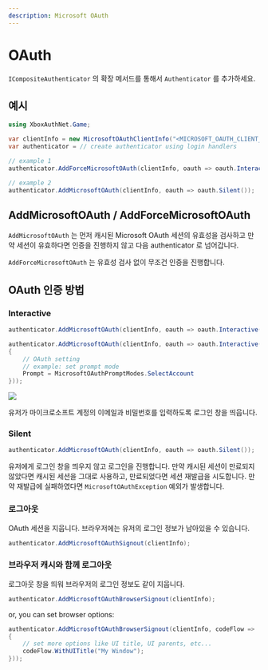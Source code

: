 ```yaml
---
description: Microsoft OAuth
---
```


# OAuth

`ICompositeAuthenticator` 의 확장 메서드를 통해서 `Authenticator` 를 추가하세요.

## 예시

```csharp
using XboxAuthNet.Game;

var clientInfo = new MicrosoftOAuthClientInfo("<MICROSOFT_OAUTH_CLIENT_ID>", "<MICROSOFT_OAUTH_SCOPES>");
var authenticator = // create authenticator using login handlers

// example 1
authenticator.AddForceMicrosoftOAuth(clientInfo, oauth => oauth.Interactive());

// example 2
authenticator.AddMicrosoftOAuth(clientInfo, oauth => oauth.Silent());
```

## AddMicrosoftOAuth / AddForceMicrosoftOAuth

`AddMicrosoftOAuth` 는 먼저 캐시된 Microsoft OAuth 세션의 유효성을 검사하고 만약 세션이 유효하다면 인증을 진행하지 않고 다음 authenticator 로 넘어갑니다.

`AddForceMicrosoftOAuth` 는 유효성 검사 없이 무조건 인증을 진행합니다.

## OAuth 인증 방법

### Interactive

```csharp
authenticator.AddMicrosoftOAuth(clientInfo, oauth => oauth.Interactive());
```

```csharp
authenticator.AddMicrosoftOAuth(clientInfo, oauth => oauth.Interactive(new MicrosoftOAuthParameters
{
    // OAuth setting
    // example: set prompt mode
    Prompt = MicrosoftOAuthPromptModes.SelectAccount
}));
```

![](https://user-images.githubusercontent.com/17783561/154854388-38c473f1-7860-4a47-bdbe-622de37eef8b.png)

유저가 마이크로소프트 계정의 이메일과 비밀번호를 입력하도록 로그인 창을 띄웁니다.

### Silent

```csharp
authenticator.AddMicrosoftOAuth(clientInfo, oauth => oauth.Silent());
```

유저에게 로그인 창을 띄우지 않고 로그인을 진행합니다. 만약 캐시된 세션이 만료되지 않았다면 캐시된 세션을 그대로 사용하고, 만료되었다면 세션 재발급을 시도합니다. 만약 재발급에 실패하였다면 `MicrosoftOAuthException` 예외가 발생합니다.

### 로그아웃

OAuth 세션을 지웁니다. 브라우저에는 유저의 로그인 정보가 남아있을 수 있습니다.

```csharp
authenticator.AddMicrosoftOAuthSignout(clientInfo);
```

### 브라우저 캐시와 함께 로그아웃

로그아웃 창을 띄워 브라우저의 로그인 정보도 같이 지웁니다.

```csharp
authenticator.AddMicrosoftOAuthBrowserSignout(clientInfo);
```

or, you can set browser options:

```csharp
authenticator.AddMicrosoftOAuthBrowserSignout(clientInfo, codeFlow =>
{
    // set more options like UI title, UI parents, etc... 
    codeFlow.WithUITitle("My Window");
}));
```
